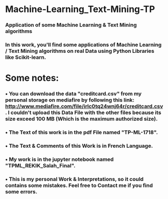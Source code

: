 # Machine-Learning_Text-Mining-TP

### Application of some Machine Learning &amp; Text Mining algorithms
### In this work, you'll find some applications of Machine Learning / Text Mining algorithms on real Data using Python Libraries like Scikit-learn.

# Some notes:

### • You can download the data "creditcard.csv" from my personal storage on mediafire by following this link: http://www.mediafire.com/file/irlc0tq24wnj64r/creditcard.csv. I couldn't upload this Data File with the other files because its size exceed 100 MB (Which is the maximum authorized size).

### • The Text of this work is in the pdf File named "TP-ML-1718".

### • The Text & Comments of this Work is in French Language.
    
### • My work is in the jupyter notebook named "TPML_REKIK_Salah_Final".
    
### • This is my personal Work & Interpretations, so it could contains some mistakes. Feel free to Contact me if you find some errors.
